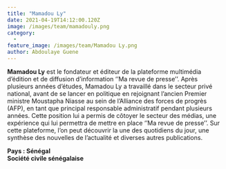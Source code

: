 ```yaml
---
title: "Mamadou Ly"
date: 2021-04-19T14:12:00.120Z
image: /images/team/mamadouly.png
category:
  - 
feature_image: /images/team/Mamadou Ly.png
author: Abdoulaye Guene
---
```

**Mamadou Ly** est le fondateur et éditeur de la plateforme multimédia d’édition et de diffusion d’information ‘’Ma revue de presse’’.  Après plusieurs années d’études, Mamadou Ly a travaillé dans le secteur privé national, avant de se lancer en politique en rejoignant l’ancien Premier ministre Moustapha Niasse au sein de l’Alliance des forces de progrès (AFP), en tant que principal responsable administratif pendant plusieurs années. Cette position lui a permis de côtoyer le secteur des médias, une expérience qui lui permettra de mettre en place ‘’Ma revue de presse’’. Sur cette plateforme, l’on peut découvrir la une des quotidiens du jour, une synthèse des nouvelles de l’actualité et diverses autres publications.

**Pays : Sénégal**  
**Société civile sénégalaise** 